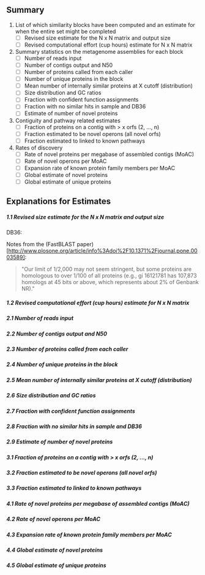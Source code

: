
## Summary

1. List of which similarity blocks have been computed and an estimate for when the entire set might be completed
   - [ ] Revised size estimate for the N x N matrix and output size
   - [ ] Revised computational effort (cup hours) estimate for N x N matrix

2. Summary statistics on the metagenome assemblies for each block
   - [ ] Number of reads input
   - [ ] Number of contigs output and N50
   - [ ] Number of proteins called from each caller
   - [ ] Number of unique proteins in the block
   - [ ] Mean number of internally similar proteins at X cutoff (distribution)
   - [ ] Size distribution and GC ratios
   - [ ] Fraction with confident function assignments
   - [ ] Fraction with no similar hits in sample and DB36
   - [ ] Estimate of number of novel proteins

3. Contiguity and pathway related estimates
   - [ ] Fraction of proteins on a contig with > x orfs (2, ..., n)
   - [ ] Fraction estimated to be novel operons (all novel orfs)
   - [ ] Fraction estimated to linked to known pathways

4. Rates of discovery
   - [ ] Rate of novel proteins per megabase of assembled contigs (MoAC)
   - [ ] Rate of novel operons per MoAC
   - [ ] Expansion rate of known protein family members per MoAC
   - [ ] Global estimate of novel proteins
   - [ ] Global estimate of unique proteins

## Explanations for Estimates

##### 1.1 Revised size estimate for the N x N matrix and output size

DB36: 

Notes from the (FastBLAST paper)[http://www.plosone.org/article/info%3Adoi%2F10.1371%2Fjournal.pone.0003589]:

> "Our limit of 1/2,000 may not seem stringent, but some proteins are
> homologous to over 1/100 of all proteins (e.g., gi 16121781 has
> 107,873 homologs at 45 bits or above, which represents about 2% of
> Genbank NR)."

##### 1.2 Revised computational effort (cup hours) estimate for N x N matrix

##### 2.1 Number of reads input
##### 2.2 Number of contigs output and N50
##### 2.3 Number of proteins called from each caller
##### 2.4 Number of unique proteins in the block
##### 2.5 Mean number of internally similar proteins at X cutoff (distribution)
##### 2.6 Size distribution and GC ratios
##### 2.7 Fraction with confident function assignments
##### 2.8 Fraction with no similar hits in sample and DB36
##### 2.9 Estimate of number of novel proteins

##### 3.1 Fraction of proteins on a contig with > x orfs (2, ..., n)
##### 3.2 Fraction estimated to be novel operons (all novel orfs)
##### 3.3 Fraction estimated to linked to known pathways

##### 4.1 Rate of novel proteins per megabase of assembled contigs (MoAC)
##### 4.2 Rate of novel operons per MoAC
##### 4.3 Expansion rate of known protein family members per MoAC
##### 4.4 Global estimate of novel proteins
##### 4.5 Global estimate of unique proteins
